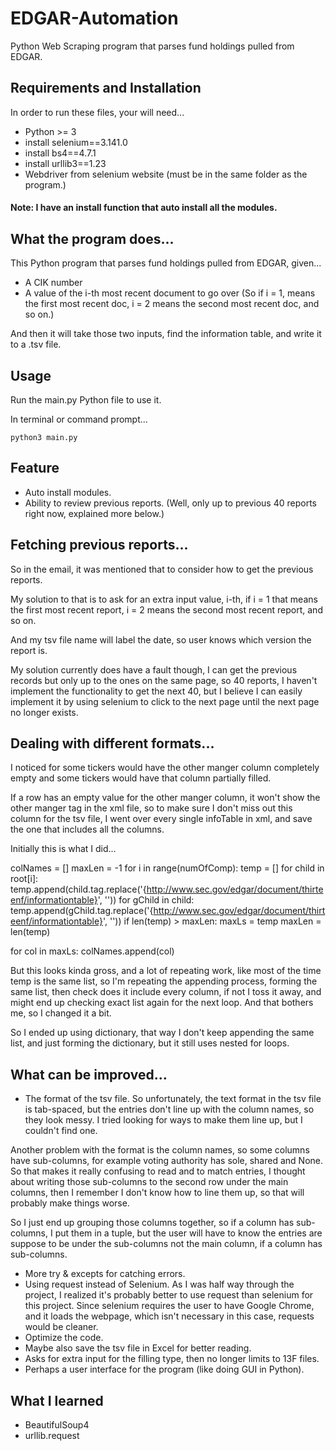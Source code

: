 # EDGAR-Automation
Python Web Scraping program that parses fund holdings pulled from EDGAR.


## Requirements and Installation
In order to run these files, your will need...
* Python >= 3
* install selenium==3.141.0
* install bs4==4.7.1
* install urllib3==1.23
* Webdriver from selenium website (must be in the same folder as the program.)

#### Note: I have an install function that auto install all the modules.


## What the program does...
This Python program that parses fund holdings pulled from EDGAR, given...
* A CIK number
* A value of the i-th most recent document to go over (So if i = 1, means the first most recent doc, i = 2 means the second most recent doc, and so on.)

And then it will take those two inputs, find the information table, and write it to a .tsv file.

## Usage
Run the main.py Python file to use it.

In terminal or command prompt...

```
python3 main.py
```

## Feature
* Auto install modules.
* Ability to review previous reports. (Well, only up to previous 40 reports right now, explained more below.)

## Fetching previous reports...
So in the email, it was mentioned that to consider how to get the previous reports.

My solution to that is to ask for an extra input value, i-th, if i = 1 that means the first most recent report, i = 2 means the second most recent report, and so on.

And my tsv file name will label the date, so user knows which version the report is.

My solution currently does have a fault though, I can get the previous records but only up to the ones on the same page, so 40 reports, I haven't implement the functionality to get the next 40, but I believe I can easily implement it by using selenium to click to the next page until the next page no longer exists.

## Dealing with different formats...
I noticed for some tickers would have the other manger column completely empty and some tickers would have that column partially filled.

If a row has an empty value for the other manger column, it won't show the other manger tag in the xml file, so to make sure I don't miss out this column for the tsv file, I went over every single infoTable in xml, and save the one that includes all the columns.

Initially this is what I did...

colNames = []
maxLen = -1
for i in range(numOfComp):
       temp = []
       for child in root[i]:
           temp.append(child.tag.replace('{http://www.sec.gov/edgar/document/thirteenf/informationtable}', ''))
           for gChild in child:
               temp.append(gChild.tag.replace('{http://www.sec.gov/edgar/document/thirteenf/informationtable}', ''))
       if len(temp) > maxLen:
           maxLs = temp
           maxLen = len(temp)

for col in maxLs:
       colNames.append(col)

But this looks kinda gross, and a lot of repeating work, like most of the time temp is the same list, so I'm repeating the appending process, forming the same list, then check does it include every column, if not I toss it away, and might end up checking exact list again for the next loop. And that bothers me, so I changed it a bit.

So I ended up using dictionary, that way I don't keep appending the same list, and just forming the dictionary, but it still uses nested for loops.


## What can be improved...

* The format of the tsv file.
So unfortunately, the text format in the tsv file is tab-spaced, but the entries don't line up with the column names, so they look messy. I tried looking for ways to make them line up, but I couldn't find one.

Another problem with the format is the column names, so some columns have sub-columns, for example voting authority has sole, shared and None. So that makes it really confusing to read and to match entries, I thought about writing those sub-columns to the second row under the main columns, then I remember I don't know how to line them up, so that will probably make things worse.

So I just end up grouping those columns together, so if a column has sub-columns, I put them in a tuple, but the user will have to know the entries are suppose to be under the sub-columns not the main column, if a column has sub-columns.

* More try & excepts for catching errors.
* Using request instead of Selenium.
As I was half way through the project, I realized it's probably better to use request than selenium for this project. Since selenium requires the user to have Google Chrome, and it loads the webpage, which isn't necessary in this case, requests would be cleaner.
* Optimize the code.
* Maybe also save the tsv file in Excel for better reading.
* Asks for extra input for the filling type, then no longer limits to 13F files.
* Perhaps a user interface for the program (like doing GUI in Python).


## What I learned
* BeautifulSoup4
* urllib.request
